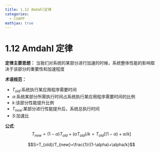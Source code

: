 ```yaml
---
title: 1.12 Amdahl定律
categories:
  - CSAPP
mathjax: true
---
```


# 1.12 Amdahl 定律

**定律主要思想：**
当我们对系统的某部分进行加速的时候，系统整体性能的影响取决于该部分的重要性和加速程度

**术语规范：**

- $T_{old}$:系统执行某应用程序需要时间
- $\alpha$:系统某部分所需执行时间占系统执行某应用程序需要时间的比例
- $k$:该部分性能提升比例
- $T_{new}$:某部分进行性能提升后，系统总执行时间
- $S$:加速比

**公式**:
$$T_{new}=(1-\alpha)T_{old}+(\alpha T_{old})/k=T_{old}[(1-\alpha)+\alpha/k]$$

$$S=T_{old}/T_{new}=\frac{1}{(1-\alpha)+\alpha/k}$$
